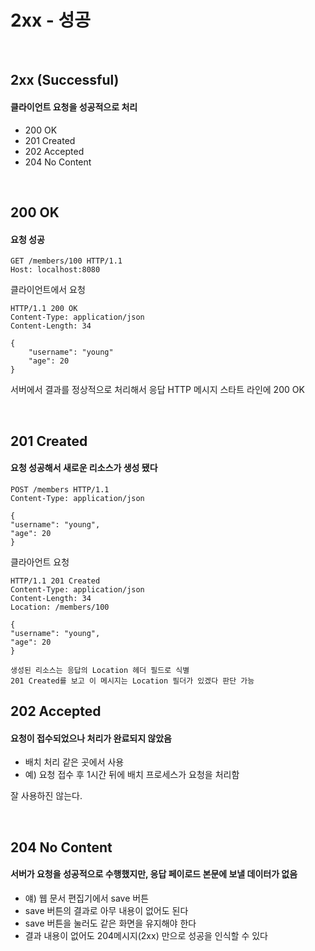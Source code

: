 # 2xx - 성공

<br>

## 2xx (Successful)
#### 클라이언트 요청을 성공적으로 처리
- 200 OK
- 201 Created
- 202 Accepted
- 204 No Content

<br>

## 200 OK
#### 요청 성공
```angular2html
GET /members/100 HTTP/1.1
Host: localhost:8080
```

클라이언트에서 요청

```angular2html
HTTP/1.1 200 OK
Content-Type: application/json
Content-Length: 34

{
    "username": "young"
    "age": 20
}
```

서버에서 결과를 정상적으로 처리해서 응답 HTTP 메시지 스타트 라인에 200 OK

<br>

## 201 Created
#### 요청 성공해서 새로운 리소스가 생성 됐다

```angular2html
POST /members HTTP/1.1
Content-Type: application/json

{
"username": "young",
"age": 20
}
```

클라아언트 요청

```angular2html
HTTP/1.1 201 Created
Content-Type: application/json
Content-Length: 34
Location: /members/100

{
"username": "young",
"age": 20
}
```

`생성된 리소스는 응답의 Location 헤더 필드로 식별` <br>
`201 Created를 보고 이 메시지는 Location 필더가 있겠다 판단 가능`

## 202 Accepted
#### 요청이 접수되었으나 처리가 완료되지 않았음
- 배치 처리 같은 곳에서 사용
- 예) 요청 접수 후 1시간 뒤에 배치 프로세스가 요청을 처리함

잘 사용하진 않는다.

<br>

## 204 No Content
#### 서버가 요청을 성공적으로 수행했지만, 응답 페이로드 본문에 보낼 데이터가 없음
- 얘) 웹 문서 편집기에서 save 버튼
- save 버튼의 결과로 아무 내용이 없어도 된다
- save 버튼을 눌러도 같은 화면을 유지해야 한다
- 결과 내용이 없어도 204메시지(2xx) 만으로 성공을 인식할 수 있다